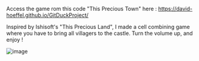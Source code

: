 Access the game rom this code "This Precious Town" here : https://david-hoeffel.github.io/GitDuckProject/

Inspired by Ishisoft's "This Precious Land", I made a cell combining game where you have to bring all villagers to the castle.
Turn the volume up, and enjoy !

![image](https://github.com/user-attachments/assets/a433d0ba-8110-4cd0-be7d-1e61609458ca)
